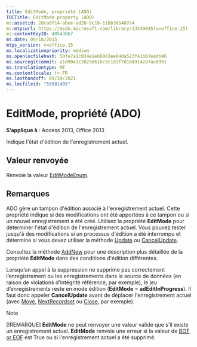 ```yaml
---
title: EditMode, propriété (ADO)
TOCTitle: EditMode property (ADO)
ms:assetid: 28ca8f14-abee-ad20-9c16-11bb36b487e4
ms:mtpsurl: https://msdn.microsoft.com/library/JJ249045(v=office.15)
ms:contentKeyID: 48543867
ms.date: 09/18/2015
mtps_version: v=office.15
ms.localizationpriority: medium
ms.openlocfilehash: 50fe7a1c034e1e60863ee04da523f41bb7eadb46
ms.sourcegitcommit: a1d9041c20256616c9c183f7d1049142a7ac6991
ms.translationtype: MT
ms.contentlocale: fr-FR
ms.lasthandoff: 09/24/2021
ms.locfileid: "59581405"
---
```

# <a name="editmode-property-ado"></a>EditMode, propriété (ADO)


**S’applique à** : Access 2013, Office 2013

Indique l'état d'édition de l'enregistrement actuel.

## <a name="return-value"></a>Valeur renvoyée

Renvoie la valeur [EditModeEnum](editmodeenum.md).

## <a name="remarks"></a>Remarques

ADO gère un tampon d'édition associé à l'enregistrement actuel. Cette propriété indique si des modifications ont été apportées à ce tampon ou si un nouvel enregistrement a été créé. Utilisez la propriété **EditMode** pour déterminer l'état d'édition de l'enregistrement actuel. Vous pouvez tester jusqu'à des modifications si un processus d'édition a été interrompu et détermine si vous devez utiliser la méthode [Update](update-method-ado.md) ou [CancelUpdate](cancelupdate-method-ado.md).

Consultez la méthode [AddNew](addnew-method-ado.md) pour une description plus détaillée de la propriété **EditMode** dans des conditions d'édition différentes.

Lorsqu’un [](delete-method-ado-recordset.md) appel à la suppression ne supprime pas correctement l’enregistrement ou les enregistrements dans [](recordset-object-ado.md) la source de données (en raison de violations d’intégrité référence, par exemple), le jeu d’enregistrements reste en mode édition (**EditMode**  =  **adEditInProgress**). Il faut donc appeler **CancelUpdate** avant de déplacer l'enregistrement actuel (avec [Move](move-method-ado.md), [NextRecordset](nextrecordset-method-ado.md) ou [Close](close-method-ado.md), par exemple).


> [!NOTE]
> [!REMARQUE] **EditMode** ne peut renvoyer une valeur valide que s'il existe un enregistrement actuel. **EditMode** renvoie une erreur si la valeur de [BOF or EOF](bof-eof-properties-ado.md) est True ou si l'enregistrement actuel a été supprimé.


